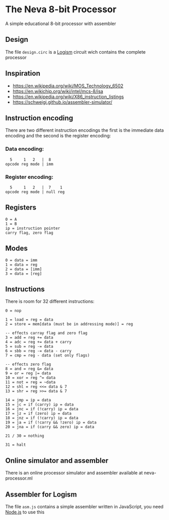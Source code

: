 # The Neva 8-bit Processor
A simple educational 8-bit processor with assembler

## Design
The file `design.circ` is a [Logism](http://www.cburch.com/logisim/) circuit wich contains the complete processor

## Inspiration
- https://en.wikipedia.org/wiki/MOS_Technology_6502
- https://en.wikichip.org/wiki/intel/mcs-8/isa
- https://en.wikipedia.org/wiki/X86_instruction_listings
- https://schweigi.github.io/assembler-simulator/

## Instruction encoding
There are two different instruction encodings the first is the immediate data encoding and the second is the register encoding:

### Data encoding:
```
  5     1   2   |  8
opcode reg mode | imm
```

### Register encoding:
```
  5     1   2   |  7    1
opcode reg mode | null reg
```

## Registers
```
0 = A
1 = B
ip = instruction pointer
carry flag, zero flag
```

## Modes
```
0 = data = imm
1 = data = reg
2 = data = [imm]
3 = data = [reg]
```

## Instructions
There is room for 32 different instructions:

```
0 = nop

1 = load = reg = data
2 = store = mem[data (must be in addressing mode)] = reg

-- effects carray flag and zero flag
3 = add = reg += data
4 = adc = reg += data + carry
5 = sub = reg -= data
6 = sbb = reg -= data - carry
7 = cmp = reg - data (set only flags)

-- effects zero flag
8 = and = reg &= data
9 = or = reg |= data
10 = xor = reg ^= data
11 = not = reg = ~data
12 = shl = reg <<= data & 7
13 = shr = reg >>= data & 7

14 = jmp = ip = data
15 = jc = if (carry) ip = data
16 = jnc = if (!carry) ip = data
17 = jz = if (zero) ip = data
18 = jnz = if (!carry) ip = data
19 = ja = if (!carry && !zero) ip = data
20 = jna = if (carry && zero) ip = data

21 / 30 = nothing

31 = halt
```

## Online simulator and assembler
There is an online processor simulator and assembler available at neva-processor.ml


## Assembler for Logism
The file `asm.js` contains a simple assembler written in JavaScript, you need [Node.js](https://nodejs.org/) to use this
